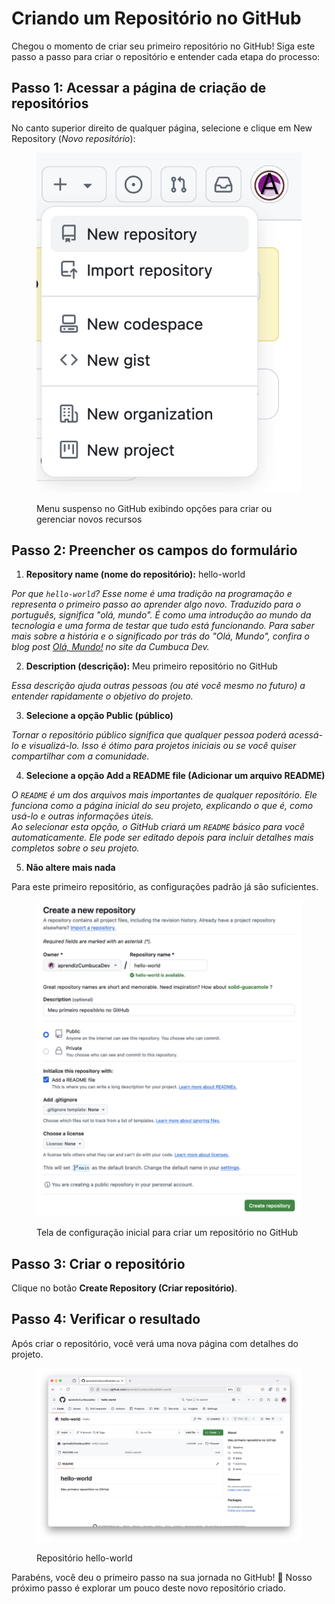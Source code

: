 # Criando um Repositório no GitHub

Chegou o momento de criar seu primeiro repositório no GitHub! Siga este passo a passo para criar o repositório e entender cada etapa do processo:

## **Passo 1: Acessar a página de criação de repositórios**

No canto superior direito de qualquer página, selecione e clique em New Repository (_Novo repositório_):

<figure><img src="../.gitbook/assets/image (12).png" alt="Captura de tela do menu suspenso do GitHub, acessado pelo botão de &#x22;+&#x22;. As opções disponíveis no menu são: &#x22;New repository&#x22; (destacado), &#x22;Import repository&#x22;, &#x22;New codespace&#x22;, &#x22;New gist&#x22;, &#x22;New organization&#x22; e &#x22;New project&#x22;. No canto superior direito, o avatar do usuário está visível."><figcaption><p>Menu suspenso no GitHub exibindo opções para criar ou gerenciar novos recursos</p></figcaption></figure>

## **Passo 2: Preencher os campos do formulário**

1. **Repository name (nome do repositório):** hello-world

_Por que `hello-world`? Esse nome é uma tradição na programação e representa o primeiro passo ao aprender algo novo. Traduzido para o português, significa "olá, mundo". É como uma introdução ao mundo da tecnologia e uma forma de testar que tudo está funcionando. Para saber mais sobre a história e o significado por trás do "Olá, Mundo", confira o blog post_ [_Olá, Mundo!_](https://cumbuca.dev/2024/09/27/ola-mundo/) _no site da Cumbuca Dev._

2. **Description (descrição):** Meu primeiro repositório no GitHub

_Essa descrição ajuda outras pessoas (ou até você mesmo no futuro) a entender rapidamente o objetivo do projeto._

3. **Selecione a opção Public (público)**

_Tornar o repositório público significa que qualquer pessoa poderá acessá-lo e visualizá-lo. Isso é ótimo para projetos iniciais ou se você quiser compartilhar com a comunidade._

4. **Selecione a opção Add a README file (Adicionar um arquivo README)**

_O `README` é um dos arquivos mais importantes de qualquer repositório. Ele funciona como a página inicial do seu projeto, explicando o que é, como usá-lo e outras informações úteis._\
_Ao selecionar esta opção, o GitHub criará um `README` básico para você automaticamente. Ele pode ser editado depois para incluir detalhes mais completos sobre o seu projeto._

5. **Não altere mais nada**

Para este primeiro repositório, as configurações padrão já são suficientes.

<figure><img src="../.gitbook/assets/image (1) (1) (1) (1) (1) (1).png" alt="Captura de tela da página de criação de um novo repositório no GitHub. O proprietário do repositório é &#x22;aprendizCumbucaDev&#x22;, e o nome do repositório escolhido é &#x22;hello-world&#x22;, indicado como disponível. A descrição do repositório é &#x22;Meu primeiro repositório no GitHub&#x22;. A opção &#x22;Public&#x22; está selecionada, e a caixa para adicionar um arquivo README está marcada. As opções para adicionar um .gitignore e escolher uma licença estão disponíveis, mas não foram selecionadas. A mensagem informa que a branch padrão será &#x22;main&#x22;. O botão &#x22;Create repository&#x22; aparece no canto inferior direito."><figcaption><p>Tela de configuração inicial para criar um repositório no GitHub</p></figcaption></figure>

## **Passo 3: Criar o repositório**

Clique no botão **Create Repository (Criar repositório)**.

## Passo 4: Verificar o resultado

Após criar o repositório, você verá uma nova página com detalhes do projeto.&#x20;

<figure><img src="../.gitbook/assets/image (70).png" alt="Captura de tela de um repositório no GitHub chamado &#x22;hello-world&#x22;, pertencente ao usuário &#x22;aprendizCumbucaDev&#x22;. O repositório contém um arquivo README.md com o título &#x22;hello-world&#x22; e a descrição &#x22;Meu primeiro repositório no GitHub&#x22;. O repositório está na branch &#x22;main&#x22; e possui um único commit intitulado &#x22;Initial commit&#x22;. No lado direito, há informações como 0 estrelas, 1 observador e 0 forks."><figcaption><p>Repositório hello-world</p></figcaption></figure>

Parabéns, você deu o primeiro passo na sua jornada no GitHub! 🎉 Nosso próximo passo é explorar um pouco deste novo repositório criado.


